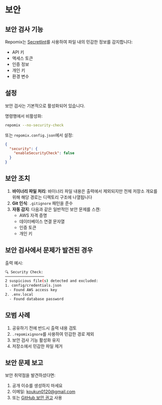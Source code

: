 # 보안

## 보안 검사 기능

Repomix는 [Secretlint](https://github.com/secretlint/secretlint)를 사용하여 파일 내의 민감한 정보를 감지합니다:
- API 키
- 액세스 토큰
- 인증 정보
- 개인 키
- 환경 변수

## 설정

보안 검사는 기본적으로 활성화되어 있습니다.

명령행에서 비활성화:
```bash
repomix --no-security-check
```

또는 `repomix.config.json`에서 설정:
```json
{
  "security": {
    "enableSecurityCheck": false
  }
}
```

## 보안 조치

1. **바이너리 파일 처리**: 바이너리 파일 내용은 출력에서 제외되지만 전체 저장소 개요를 위해 해당 경로는 디렉토리 구조에 나열됩니다
2. **Git 인식**: `.gitignore` 패턴을 준수
3. **자동 감지**: 다음과 같은 일반적인 보안 문제를 스캔:
    - AWS 자격 증명
    - 데이터베이스 연결 문자열
    - 인증 토큰
    - 개인 키

## 보안 검사에서 문제가 발견된 경우

출력 예시:
```bash
🔍 Security Check:
──────────────────
2 suspicious file(s) detected and excluded:
1. config/credentials.json
  - Found AWS access key
2. .env.local
  - Found database password
```

## 모범 사례

1. 공유하기 전에 반드시 출력 내용 검토
2. `.repomixignore`를 사용하여 민감한 경로 제외
3. 보안 검사 기능 활성화 유지
4. 저장소에서 민감한 파일 제거

## 보안 문제 보고

보안 취약점을 발견하셨다면:
1. 공개 이슈를 생성하지 마세요
2. 이메일: koukun0120@gmail.com
3. 또는 [GitHub 보안 권고](https://github.com/yamadashy/repomix/security/advisories/new) 사용
